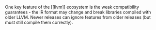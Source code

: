 One key feature of the [[llvm]] ecosystem is the weak compatibility guarantees - the IR format may change and break libraries compiled with older LLVM. Newer releases can ignore features from older releases (but must still compile them correctly).